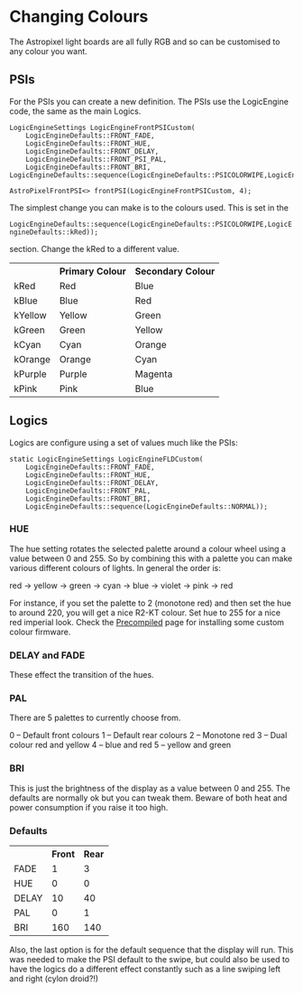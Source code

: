 # Changing Colours

The Astropixel light boards are all fully RGB and so can be customised to any colour you want.

## PSIs

For the PSIs you can create a new definition. The PSIs use the LogicEngine code, the same as the main Logics.

```
LogicEngineSettings LogicEngineFrontPSICustom(
    LogicEngineDefaults::FRONT_FADE,
    LogicEngineDefaults::FRONT_HUE,
    LogicEngineDefaults::FRONT_DELAY,
    LogicEngineDefaults::FRONT_PSI_PAL,
    LogicEngineDefaults::FRONT_BRI,    LogicEngineDefaults::sequence(LogicEngineDefaults::PSICOLORWIPE,LogicEngineDefaults::kRed));

AstroPixelFrontPSI<> frontPSI(LogicEngineFrontPSICustom, 4);
```

The simplest change you can make is to the colours used. This is set in the 

```LogicEngineDefaults::sequence(LogicEngineDefaults::PSICOLORWIPE,LogicEngineDefaults::kRed)); ```

section. Change the kRed to a different value.

<table>
<tr><th></th><th>Primary Colour</th><th>Secondary Colour</th></tr>
<tr><td>kRed</td><td>	Red</td><td>	Blue</td></tr>
<tr><td>kBlue</td><td>	Blue</td><td>Red</td></tr>
<tr><td>kYellow</td><td>	Yellow</td><td>	Green</td></tr>
<tr><td>kGreen	</td><td>Green</td><td>	Yellow</td></tr>
<tr><td>kCyan</td><td>Cyan</td><td>	Orange</td></tr>
<tr><td>kOrange</td><td>	Orange	</td><td>Cyan</td></tr>
<tr><td>kPurple</td><td>	Purple	</td><td>Magenta</td></tr>
<tr><td>kPink</td><td>Pink	</td><td>Blue</td></tr>
</table>

## Logics

Logics are configure using a set of values much like the PSIs:

```
static LogicEngineSettings LogicEngineFLDCustom(
    LogicEngineDefaults::FRONT_FADE,
    LogicEngineDefaults::FRONT_HUE,
    LogicEngineDefaults::FRONT_DELAY,
    LogicEngineDefaults::FRONT_PAL,
    LogicEngineDefaults::FRONT_BRI,
    LogicEngineDefaults::sequence(LogicEngineDefaults::NORMAL));
```

### HUE
The hue setting rotates the selected palette around a colour wheel using a value between 0 and 255. So by combining this with a palette you can make various different colours of lights. In general the order is:

red -> yellow -> green -> cyan -> blue -> violet -> pink -> red

For instance, if you set the palette to 2 (monotone red) and then set the hue to around 220, you will get a nice R2-KT colour. Set hue to 255 for a nice red imperial look. Check the [Precompiled](advanced/precompiled.md) page for installing some custom colour firmware.

### DELAY and FADE
These effect the transition of the hues.

### PAL
There are 5 palettes to currently choose from.

0 – Default front colours
1 – Default rear colours
2 – Monotone red
3 – Dual colour red and yellow
4 – blue and red
5 – yellow and green

### BRI
This is just the brightness of the display as a value between 0 and 255. The defaults are normally ok but you can tweak them. Beware of both heat and power consumption if you raise it too high.

### Defaults
<table>
<tr><th></th><th>Front</th><th>	Rear</th></tr>
<tr><td>FADE</td><td>	1</td><td>	3</td></tr>
<tr><td>HUE</td><td>	0</td><td>	0</td></tr>
<tr><td>DELAY</td><td>	10</td><td>	40</td></tr>
<tr><td>PAL</td><td>	0</td><td>	1</td></tr>
<tr><td>BRI</td><td>	160</td><td>	140</td></tr>
</table>

Also, the last option is for the default sequence that the display will run. This was needed to make the PSI default to the swipe, but could also be used to have the logics do a different effect constantly such as a line swiping left and right (cylon droid?!)